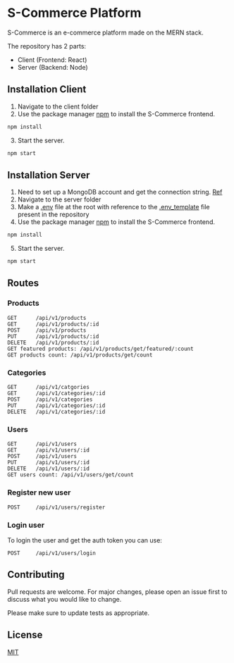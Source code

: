 # S-Commerce Platform

S-Commerce is an e-commerce platform made on the MERN stack.

The repository has 2 parts:
* Client (Frontend: React)
* Server (Backend: Node)

## Installation Client

1. Navigate to the client folder
2. Use the package manager [npm](https://docs.npmjs.com/downloading-and-installing-node-js-and-npm) to install the S-Commerce frontend.
  ```bash
  npm install
  ```
3. Start the server.
  ```bash
  npm start
  ```

## Installation Server

1. Need to set up a MongoDB account and get the connection string. [Ref](https://www.mongodb.com/docs/guides/cloud/connectionstring/)
2. Navigate to the server folder
3. Make a [.env]() file at the root with reference to the [.env_template]() file present in the repository
4. Use the package manager [npm](https://docs.npmjs.com/downloading-and-installing-node-js-and-npm) to install the S-Commerce frontend.
  ```bash
  npm install
  ```
5. Start the server.
  ```bash
  npm start
  ```

## Routes

### Products

```
GET      /api/v1/products
GET      /api/v1/products/:id
POST     /api/v1/products
PUT      /api/v1/products/:id
DELETE   /api/v1/products/:id
GET featured products: /api/v1/products/get/featured/:count
GET products count: /api/v1/products/get/count
```

### Categories
```
GET      /api/v1/catgories
GET      /api/v1/categories/:id
POST     /api/v1/categories
PUT      /api/v1/categories/:id
DELETE   /api/v1/categories/:id
```

### Users

```
GET      /api/v1/users
GET      /api/v1/users/:id
POST     /api/v1/users
PUT      /api/v1/users/:id
DELETE   /api/v1/users/:id
GET users count: /api/v1/users/get/count
```

### Register new user

```
POST     /api/v1/users/register
```

### Login user

To login the user and get the auth token you can use:

```
POST     /api/v1/users/login
```

## Contributing
Pull requests are welcome. For major changes, please open an issue first to discuss what you would like to change.

Please make sure to update tests as appropriate.

## License
[MIT](https://choosealicense.com/licenses/mit/)
